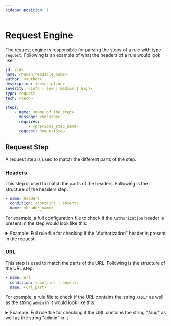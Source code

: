 ```yaml
---
sidebar_position: 1
---
```


# Request Engine

The request engine is responsible for parsing the steps of a rule with type `request`. Following is an example of what the headers of a rule would look like:

```yaml
id: <id>
name: <human_readable_name>
author: <author>
description: <description>
severity: <info | low | medium | high>
type: request
tech: <tech>

steps:
    - name: <name_of_the_step>
      message: <message>
      requires:
          - <previous_step_name>
      request: RequestStep
```

## Request Step

A request step is used to match the different parts of the step.

### Headers

This step is used to match the parts of the headers. Following is the structure of the headers step:

```yaml
- name: headers
  condition: <contains | absent>
  name: <header_name>
```

For example, a full configuration file to check if the `Authorization` header is present in the step would look like this:

<details>
<summary>Example: Full rule file for checking if the "Authorization" header is present in the request</summary>

```yaml
id: missing_authorization_header
name: Missing Authorization Header
author: shriyanss
description: Check if the "Authorization" header is present in the request
tech: next
severity: medium
type: request

steps:
    - name: check_auth_header
      message: Authorization header is not present
      request:
          type: headers
          condition: absent
          name: Authorization
```

</details>

### URL

This step is used to match the parts of the URL. Following is the structure of the URL step:

```yaml
- name: url
  condition: <contains | absent>
  name: <url_part>
```

For example, a rule file to check if the URL contains the string `/api/` as well as the string `admin` in it would look like this:

<details>
<summary>Example: Full rule file for checking if the URL contains the string "/api/" as well as the string "admin" in it</summary>

```yaml
id: admin_api
name: Detect Admin API endpoints
author: shriyanss
description: Detect endpoints that have both "admin" and "api" in the path
severity: info
type: request
tech: next

steps:
    - name: check_api
      message: API endpoint detected
      request:
          type: url
          condition: contains
          name: "/api/"
    - name: check_admin
      message: Admin API endpoint detected
      request:
          type: url
          condition: contains
          name: "admin"

```

</details>
